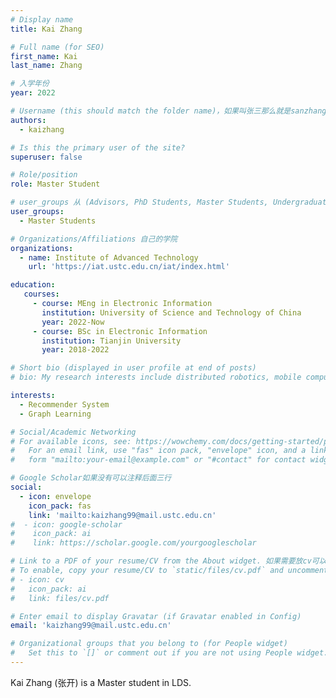 ```yaml
---
# Display name
title: Kai Zhang

# Full name (for SEO)
first_name: Kai
last_name: Zhang

# 入学年份
year: 2022

# Username (this should match the folder name)，如果叫张三那么就是sanzhang
authors:
  - kaizhang

# Is this the primary user of the site? 
superuser: false

# Role/position 
role: Master Student

# user_groups 从 (Advisors, PhD Students, Master Students, Undergraduate) 从这四个里面选
user_groups:
  - Master Students

# Organizations/Affiliations 自己的学院
organizations:
  - name: Institute of Advanced Technology
    url: 'https://iat.ustc.edu.cn/iat/index.html'

education:
   courses:
     - course: MEng in Electronic Information
       institution: University of Science and Technology of China
       year: 2022-Now
     - course: BSc in Electronic Information
       institution: Tianjin University
       year: 2018-2022

# Short bio (displayed in user profile at end of posts)
# bio: My research interests include distributed robotics, mobile computing and programmable matter.

interests:
  - Recommender System
  - Graph Learning

# Social/Academic Networking
# For available icons, see: https://wowchemy.com/docs/getting-started/page-builder/#icons
#   For an email link, use "fas" icon pack, "envelope" icon, and a link in the
#   form "mailto:your-email@example.com" or "#contact" for contact widget.

# Google Scholar如果没有可以注释后面三行
social:
  - icon: envelope
    icon_pack: fas
    link: 'mailto:kaizhang99@mail.ustc.edu.cn'
#  - icon: google-scholar
#    icon_pack: ai
#    link: https://scholar.google.com/yourgooglescholar

# Link to a PDF of your resume/CV from the About widget. 如果需要放cv可以发给我
# To enable, copy your resume/CV to `static/files/cv.pdf` and uncomment the lines below.
# - icon: cv
#   icon_pack: ai
#   link: files/cv.pdf

# Enter email to display Gravatar (if Gravatar enabled in Config)
email: 'kaizhang99@mail.ustc.edu.cn'

# Organizational groups that you belong to (for People widget)
#   Set this to `[]` or comment out if you are not using People widget.
---
```


Kai Zhang  (张开) is a Master student in LDS.
